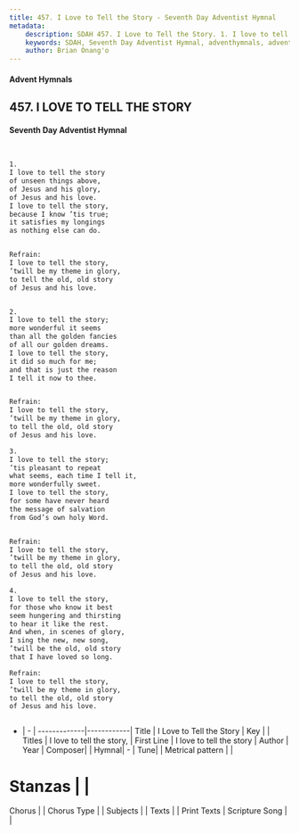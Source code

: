 ```yaml
---
title: 457. I Love to Tell the Story - Seventh Day Adventist Hymnal
metadata:
    description: SDAH 457. I Love to Tell the Story. 1. I love to tell the story of unseen things above, of Jesus and his glory, of Jesus and his love. I love to tell the story, because I know ’tis true; it satisfies my longings as nothing else can do. 
    keywords: SDAH, Seventh Day Adventist Hymnal, adventhymnals, advent hymnals, I Love to Tell the Story, I love to tell the story ,I love to tell the story,
    author: Brian Onang'o
---
```


#### Advent Hymnals
## 457. I LOVE TO TELL THE STORY
#### Seventh Day Adventist Hymnal

```txt


1.
I love to tell the story
of unseen things above,
of Jesus and his glory,
of Jesus and his love.
I love to tell the story,
because I know ’tis true;
it satisfies my longings
as nothing else can do.


Refrain:
I love to tell the story,
’twill be my theme in glory,
to tell the old, old story
of Jesus and his love.


2.
I love to tell the story;
more wonderful it seems
than all the golden fancies
of all our golden dreams.
I love to tell the story,
it did so much for me;
and that is just the reason
I tell it now to thee.


Refrain:
I love to tell the story,
’twill be my theme in glory,
to tell the old, old story
of Jesus and his love.

3.
I love to tell the story;
’tis pleasant to repeat
what seems, each time I tell it,
more wonderfully sweet.
I love to tell the story,
for some have never heard
the message of salvation
from God’s own holy Word.


Refrain:
I love to tell the story,
’twill be my theme in glory,
to tell the old, old story
of Jesus and his love.

4.
I love to tell the story,
for those who know it best
seem hungering and thirsting
to hear it like the rest.
And when, in scenes of glory,
I sing the new, new song,
’twill be the old, old story
that I have loved so long.

Refrain:
I love to tell the story,
’twill be my theme in glory,
to tell the old, old story
of Jesus and his love.



```

- |   -  |
-------------|------------|
Title | I Love to Tell the Story |
Key |  |
Titles | I love to tell the story, |
First Line | I love to tell the story |
Author | 
Year | 
Composer|  |
Hymnal|  - |
Tune|  |
Metrical pattern | |
# Stanzas |  |
Chorus |  |
Chorus Type |  |
Subjects |  |
Texts |  |
Print Texts | 
Scripture Song |  |
  
